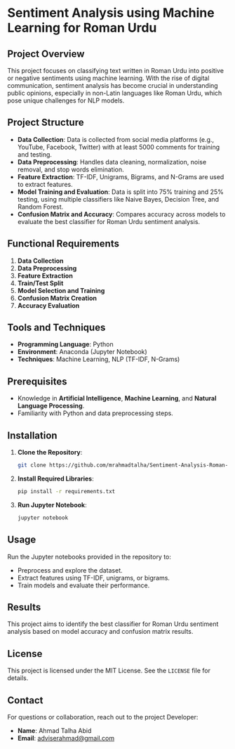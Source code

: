 # Sentiment Analysis using Machine Learning for Roman Urdu

## Project Overview
This project focuses on classifying text written in Roman Urdu into positive or negative sentiments using machine learning. With the rise of digital communication, sentiment analysis has become crucial in understanding public opinions, especially in non-Latin languages like Roman Urdu, which pose unique challenges for NLP models.

## Project Structure
- **Data Collection**: Data is collected from social media platforms (e.g., YouTube, Facebook, Twitter) with at least 5000 comments for training and testing.
- **Data Preprocessing**: Handles data cleaning, normalization, noise removal, and stop words elimination.
- **Feature Extraction**: TF-IDF, Unigrams, Bigrams, and N-Grams are used to extract features.
- **Model Training and Evaluation**: Data is split into 75% training and 25% testing, using multiple classifiers like Naive Bayes, Decision Tree, and Random Forest.
- **Confusion Matrix and Accuracy**: Compares accuracy across models to evaluate the best classifier for Roman Urdu sentiment analysis.

## Functional Requirements
1. **Data Collection**
2. **Data Preprocessing**
3. **Feature Extraction**
4. **Train/Test Split**
5. **Model Selection and Training**
6. **Confusion Matrix Creation**
7. **Accuracy Evaluation**

## Tools and Techniques
- **Programming Language**: Python
- **Environment**: Anaconda (Jupyter Notebook)
- **Techniques**: Machine Learning, NLP (TF-IDF, N-Grams)

## Prerequisites
- Knowledge in **Artificial Intelligence**, **Machine Learning**, and **Natural Language Processing**.
- Familiarity with Python and data preprocessing steps.

## Installation
1. **Clone the Repository**:
   ```bash
   git clone https://github.com/mrahmadtalha/Sentiment-Analysis-Roman-Urdu.git
   ```
2. **Install Required Libraries**:
   ```bash
   pip install -r requirements.txt
   ```
3. **Run Jupyter Notebook**:
   ```bash
   jupyter notebook
   ```

## Usage
Run the Jupyter notebooks provided in the repository to:
- Preprocess and explore the dataset.
- Extract features using TF-IDF, unigrams, or bigrams.
- Train models and evaluate their performance.

## Results
This project aims to identify the best classifier for Roman Urdu sentiment analysis based on model accuracy and confusion matrix results.

## License
This project is licensed under the MIT License. See the `LICENSE` file for details.

## Contact
For questions or collaboration, reach out to the project Developer:
- **Name**: Ahmad Talha Abid
- **Email**: adviserahmad@gmail.com
